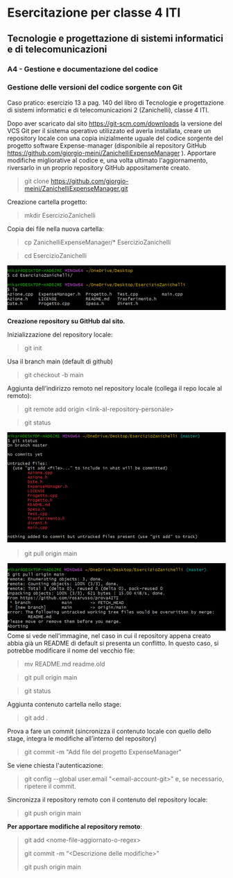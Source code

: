 # Esercitazione per classe 4 ITI 
## Tecnologie e progettazione di sistemi informatici e di telecomunicazioni
### A4 - Gestione e documentazione del codice
### Gestione delle versioni del codice sorgente con Git

Caso pratico: esercizio 13 a pag. 140 del libro di Tecnologie e progettazione di sistemi informatici e di telecomunicazioni 2 (Zanichelli), classe 4 ITI.

Dopo aver scaricato dal sito https://git-scm.com/downloads la versione del VCS Git per il sistema operativo utilizzato ed averla installata, creare un repository locale con una copia inizialmente uguale del codice sorgente del progetto software Expense-manager (disponibile al repository GitHub https://github.com/giorgio-meini/ZanichelliExpenseManager ).
Apportare modifiche migliorative al codice e, una volta ultimato l'aggiornamento, riversarlo in un proprio repository GitHub appositamente creato.

> git clone https://github.com/giorgio-meini/ZanichelliExpenseManager.git

Creazione cartella progetto:
> mkdir EsercizioZanichelli

Copia dei file nella nuova cartella:
> cp ZanichelliExpenseManager/* EsercizioZanichelli

> cd EsercizioZanichelli

![](contenutorepo.png)

**Creazione repository su GitHub dal sito.**

Inizializzazione del repository locale:
> git init

Usa il branch main (default di github)
> git checkout -b main

Aggiunta dell’indirizzo remoto nel repository locale (collega il repo locale al remoto):
> git remote add origin \<link-al-repository-personale\>

> git status

![](gitstatus.png)
> git pull origin main

![](conflitto.png)
Come si vede nell'immagine, nel caso in cui il repository appena creato abbia già un README di default si presenta un conflitto. In questo caso, si potrebbe modificare il nome del vecchio file:
> mv README.md readme.old

> git pull origin main

> git status

Aggiunta contenuto cartella nello stage:
> git add .

Prova a fare un commit (sincronizza il contenuto locale con quello dello stage, integra le modifiche all’interno del repository)
> git commit -m "Add file del progetto ExpenseManager"

Se viene chiesta l'autenticazione:
> git config --global user.email "\<email-account-git\>"
e, se necessario, ripetere il commit.

Sincronizza il repository remoto con il contenuto del repository locale:
> git push origin main

**Per apportare modifiche al repository remoto**:
> git add \<nome-file-aggiornato-o-regex\>
> 
> git commit -m “\<Descrizione delle modifiche\>”
> 
> git push origin main
